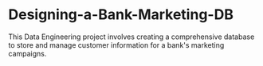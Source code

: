 # Designing-a-Bank-Marketing-DB
This Data Engineering project involves creating a comprehensive database to store and manage customer information for a bank's marketing campaigns.
